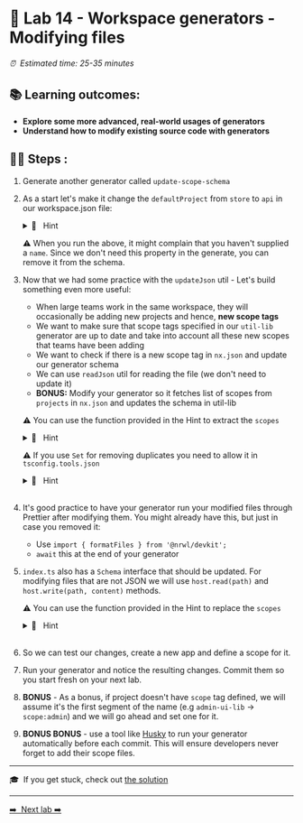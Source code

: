 # 🧵 Lab 14 - Workspace generators - Modifying files

###### ⏰ &nbsp;Estimated time: 25-35 minutes


## 📚 Learning outcomes:

- **Explore some more advanced, real-world usages of generators**
- **Understand how to modify existing source code with generators**
  <br />

## 🏋️‍♀️ Steps :

1. Generate another generator called `update-scope-schema`
   <br />

2. As a start let's make it change the `defaultProject` from `store` to `api` in our workspace.json file:

   <details>
   <summary>🐳 &nbsp;&nbsp;Hint</summary>

   - Refer to the [docs](https://nx.dev/latest/angular/core-concepts/nx-devkit#nx-devkit)
   - Use this utility:
     - `import { updateJson } from '@nrwl/devkit';`
   - As always, the answer is in the [the solution](INC-VERSION-SOLUTION.md). Try a few different approaches on your own first.
   </details>

   ⚠️ When you run the above, it might complain that you haven't supplied a `name`. Since
   we don't need this property in the generate, you can remove it from the schema.
   <br />

3. Now that we had some practice with the `updateJson` util - Let's build something even more useful:
   - When large teams work in the same workspace, they will occasionally be adding new projects and hence, **new scope tags**
   - We want to make sure that scope tags specified in our `util-lib` generator are up to date and take into account all these new scopes that teams have been adding
   - We want to check if there is a new scope tag in `nx.json` and update our generator schema
   - We can use `readJson` util for reading the file (we don't need to update it)
   - **BONUS:** Modify your generator so it fetches list of scopes from `projects` in `nx.json` and updates the schema in util-lib

   ⚠️ You can use the function provided in the Hint to extract the `scopes`

   <details>
   <summary>🐳 &nbsp;&nbsp;Hint</summary>

   ```typescript
   function getScopes(nxJson: any) {
     const projects: any[] = Object.values(nxJson.projects);
     const allScopes: string[] = projects
       .map((project) =>
         project.tags
           // take only those that point to scope
           .filter((tag: string) => tag.startsWith('scope:'))
       )
       // flatten the array
       .reduce((acc, tags) => [...acc, ...tags], [])
       // remove prefix `scope:`
       .map((scope: string) => scope.slice(6));
     // remove duplicates
     return [...new Set(allScopes)];
   }
   ```
   </details>

   ⚠️ If you use `Set` for removing duplicates you need to allow it in `tsconfig.tools.json`

   <details>
   <summary>🐳 &nbsp;&nbsp;Hint</summary>
    ```json
    {
      ...
      "compilerOptions": {
        ...
        "downlevelIteration": true
      },
      ...
    }
    ```
   </details>
   <br />

4. It's good practice to have your generator run your modified files through Prettier after modifying them. You might already have this, but just in case you removed it:
   - Use `import { formatFiles } from '@nrwl/devkit';`
   - `await` this at the end of your generator
     <br />

5. `index.ts` also has a `Schema` interface that should be updated. For modifying files that are not JSON we will use `host.read(path)` and `host.write(path, content)` methods.

   ⚠️ You can use the function provided in the Hint to replace the `scopes`

   <details>
   <summary>🐳 &nbsp;&nbsp;Hint</summary>

   ```typescript
   function replaceScopes(content: string, scopes: string[]): string {
     const joinScopes = scopes.map((s) => `'${s}'`).join(' | ');
     const PATTERN = /interface Schema \{\n.*\n.*\n\}/gm;
     return content.replace(
       PATTERN,
       `interface Schema {
     name: string;
     directory: ${joinScopes};
   }`
     );
   }
   ```

   </details>
   <br />

6. So we can test our changes, create a new app and define a scope for it.
7. Run your generator and notice the resulting changes. Commit them so you start fresh on your next lab.
   <br />

8. **BONUS** - As a bonus, if project doesn't have `scope` tag defined, we will assume it's the first segment of the name (e.g `admin-ui-lib` -> `scope:admin`) and we will go ahead and set one for it.
   <br />

9. **BONUS BONUS** - use a tool like [Husky](https://typicode.github.io/husky/#/) to run your
   generator automatically before each commit. This will ensure developers never forget to add
   their scope files.
   <br />

---

🎓&nbsp;&nbsp;If you get stuck, check out [the solution](SOLUTION.md)

---

[➡️ &nbsp;Next lab ➡️](../lab15/LAB.md)
